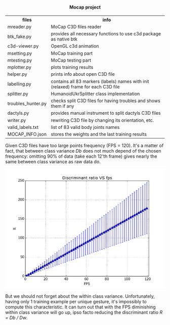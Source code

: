 <html>
<head>
<h4 align="center">Mocap project</h4>
</head>

<body>

<table style="width:100%">
  <tr>
    <th>files</th>
    <th>info</th>
  </tr>

  <tr>
    <td>mreader.py</td>
    <td>MoCap C3D files reader</td>
  </tr>
  <tr>
    <td>btk_fake.py</td>
    <td>provides all necessary functions to use c3d package as native btk</td>
  </tr>
  <tr>
    <td>c3d-viewer.py</td>
    <td>OpenGL c3d animation</td>
  </tr>
  <tr>
    <td>msetting.py</td>
    <td>MoCap training part</td>
  </tr>
  <tr>
    <td>mtesting.py</td>
    <td>MoCap testing part</td>
  </tr>
  <tr>
    <td>mplotter.py</td>
    <td>plots training results</td>
  </tr>
  <tr>
    <td>helper.py</td>
    <td>prints info about open C3D file</td>
  </tr>
  <tr>
    <td>labelling.py</td>
    <td>contains all 83 markers (labels) names with init (relaxed) frame for each C3D file</td>
  </tr>
  <tr>
    <td>splitter.py</td>
    <td>HumanoidUkrSplitter class implementation</td>
  </tr>
  <tr>
    <td>troubles_hunter.py</td>
    <td>checks split C3D files for having troubles and shows them if any</td>
  </tr>
  <tr>
    <td>dactyls.py</td>
    <td>provides manual instrument to split dactyls C3D files</td>
  </tr>
  <tr>
    <td>writer.py</td>
    <td>rewriting C3D file by changing its orientation, etc.</td>
  </tr>
  <tr>
    <td>valid_labels.txt</td>
    <td>list of 83 valid body joints names</td>
  </tr>
  <tr>
    <td>MOCAP_INFO.json</td>
    <td>stores the weights and the last training results</td>
  </tr>
</table>


<p>Given C3D files have too large points frequency (FPS = 120). It's a matter of fact, that between class variance <i>Db</i> does not much depend of the chosen frequency: omitting 90% of data (take each 12'th frame) gives  nearly the same between class variance as raw data do.</p>
<img src="png/ratio_vs_fps.png"/>

<p>But we should not forget about the within class variance. Unfortunately, having only 1 training example per unique gesture, it's impossibly to compute this characteristic. It can turn out that with the FPS diminishing within class variance will go up, ipso facto reducing the discriminant ratio <i>R = Db / Dw</i>. </p>

</body>
</html>